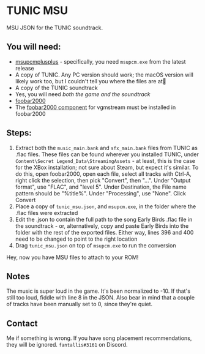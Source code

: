 # TUNIC MSU

MSU JSON for the TUNIC soundtrack.

## You will need:

* [msupcmplusplus](https://github.com/qwertymodo/msupcmplusplus/releases) - specifically, you need `msupcm.exe` from the latest release
* A copy of TUNIC. Any PC version should work; the macOS version will likely work too, but I couldn't tell you where the files are at
* A copy of the TUNIC soundtrack
* Yes, you will need _both the game and the soundtrack_
* [foobar2000](https://www.foobar2000.org/)
* The [foobar2000 component](https://vgmstream.org/downloads) for vgmstream must be installed in foobar2000

## Steps:

1. Extract both the `music_main.bank` and `sfx_main.bank` files from TUNIC as .flac files. These files can be found wherever you installed TUNIC, under `Content\Secret Legend_Data\StreamingAssets` - at least, this is the case for the XBox installation; not sure about Steam, but expect it's similar. To do this, open foobar2000, open each file, select all tracks with Ctrl-A, right click the selection, then pick "Convert", then "...". Under "Output format", use "FLAC", and "level 5". Under Destination, the File name pattern should be "%title%". Under "Processing", use "None". Click Convert
2. Place a copy of `tunic_msu.json`, and `msupcm.exe`, in the folder where the .flac files were extracted
3. Edit the .json to contain the full path to the song Early Birds .flac file in the soundtrack - or, alternatively, copy and paste Early Birds into the folder with the rest of the exported files. Either way, lines 396 and 400 need to be changed to point to the right location
4. Drag `tunic_msu.json` on top of `msupcm.exe` to run the conversion

Hey, now you have MSU files to attach to your ROM!

## Notes

The music is super loud in the game. It's been normalized to -10. If that's still too loud, fiddle with line 8 in the JSON. Also bear in mind that a couple of tracks have been manually set to 0, since they're quiet.

## Contact

Me if something is wrong. If you have song placement recommendations, they will be ignored. `fantallis#3161` on Discord.
